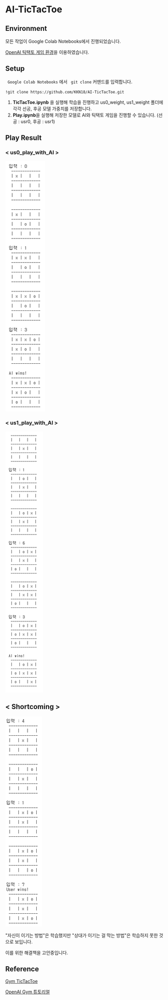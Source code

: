 # AI-TicTacToe
## Environment
모든 작업이 Google Colab Notebooks에서 진행되었습니다.

[OpenAI 틱택토 게임 환경](https://github.com/ClementRomac/gym-tictactoe)을 이용하였습니다.

## Setup
<code> Google Colab Notebooks</code> 에서 <code> git clone</code> 커맨드를 입력합니다.

    !git clone https://github.com/KKN18/AI-TicTacToe.git

1. **TicTacToe.ipynb** 을 실행해 학습을 진행하고 us0_weight, us1_weight 폴더에 각각 선공, 후공 모델 가중치를 저장합니다.
2. **Play.ipynb**을 실행해 저장한 모델로 AI와 틱택토 게임을 진행할 수 있습니다. (선공 : usr0, 후공 : usr1)

## Play Result
### < us0_play_with_AI >

<img src = "https://github.com/KKN18/AI-TicTacToe/blob/main/result/us0_result.PNG">

### < us1_play_with_AI >

<img src = "https://github.com/KKN18/AI-TicTacToe/blob/main/result/us1_result.PNG">

## < Shortcoming >
<img src = "https://github.com/KKN18/AI-TicTacToe/blob/main/result/shortcome.PNG">

"자신이 이기는 방법"은 학습했지만 "상대가 이기는 걸 막는 방법"은 학습하지 못한 것으로 보입니다.

이를 위한 해결책을 고안중입니다.

## Reference
[Gym TicTacToe](https://github.com/ClementRomac/gym-tictactoe)

[OpenAI Gym 튜토리얼](http://www.secmem.org/blog/2019/03/09/OpenAI-Gym-%EC%82%AC%EC%9A%A9%ED%95%98%EA%B8%B0/)
